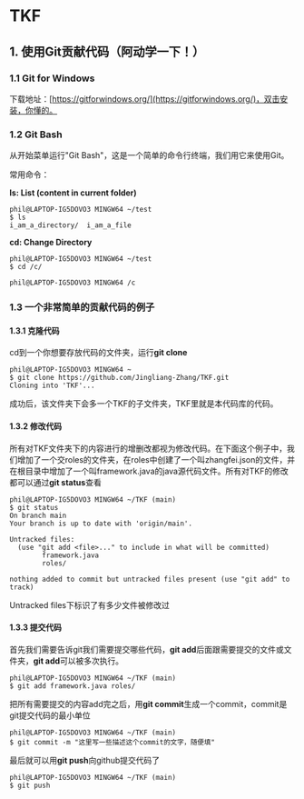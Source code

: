 # TKF

## 1. 使用Git贡献代码（阿动学一下！）

### 1.1 Git for Windows
下载地址：[https://gitforwindows.org/](https://gitforwindows.org/)，双击安装，你懂的。

### 1.2 Git Bash
从开始菜单运行"Git Bash"，这是一个简单的命令行终端，我们用它来使用Git。

常用命令：

**ls: List (content in current folder)**
```
phil@LAPTOP-IG5DOVO3 MINGW64 ~/test
$ ls
i_am_a_directory/  i_am_a_file
```

**cd: Change Directory**
```
phil@LAPTOP-IG5DOVO3 MINGW64 ~/test
$ cd /c/

phil@LAPTOP-IG5DOVO3 MINGW64 /c
```

### 1.3 一个非常简单的贡献代码的例子
#### 1.3.1 克隆代码
cd到一个你想要存放代码的文件夹，运行**git clone**
```
phil@LAPTOP-IG5DOVO3 MINGW64 ~
$ git clone https://github.com/Jingliang-Zhang/TKF.git
Cloning into 'TKF'...
```
成功后，该文件夹下会多一个TKF的子文件夹，TKF里就是本代码库的代码。

#### 1.3.2 修改代码
所有对TKF文件夹下的内容进行的增删改都视为修改代码。在下面这个例子中，我们增加了一个交roles的文件夹，在roles中创建了一个叫zhangfei.json的文件，并在根目录中增加了一个叫framework.java的java源代码文件。所有对TKF的修改都可以通过**git status**查看
```
phil@LAPTOP-IG5DOVO3 MINGW64 ~/TKF (main)
$ git status
On branch main
Your branch is up to date with 'origin/main'.

Untracked files:
  (use "git add <file>..." to include in what will be committed)
        framework.java
        roles/

nothing added to commit but untracked files present (use "git add" to track)
```
Untracked files下标识了有多少文件被修改过

#### 1.3.3 提交代码
首先我们需要告诉git我们需要提交哪些代码，**git add**后面跟需要提交的文件或文件夹，**git add**可以被多次执行。
```
phil@LAPTOP-IG5DOVO3 MINGW64 ~/TKF (main)
$ git add framework.java roles/
```

把所有需要提交的内容add完之后，用**git commit**生成一个commit，commit是git提交代码的最小单位
```
phil@LAPTOP-IG5DOVO3 MINGW64 ~/TKF (main)
$ git commit -m "这里写一些描述这个commit的文字，随便填"
```

最后就可以用**git push**向github提交代码了
```
phil@LAPTOP-IG5DOVO3 MINGW64 ~/TKF (main)
$ git push
```
